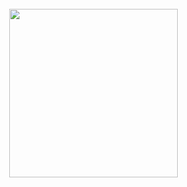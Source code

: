<div align="center">
	<br>
	<a href="https://anthonymorris.dev">
    <img src="https://github.com/davidlacho/profile/blob/main/memoji.png?raw=true" width="300">
	</a>
	<br>
</div>
